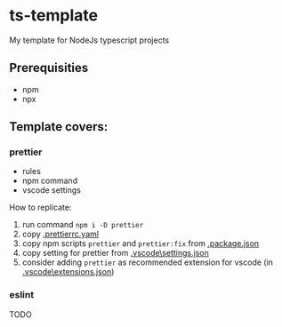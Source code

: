 # ts-template

My template for NodeJs typescript projects

## Prerequisities

- npm
- npx

## Template covers:

### prettier

- rules
- npm command
- vscode settings

How to replicate:

1. run command `npm i -D prettier`
2. copy [.prettierrc.yaml](.prettierrc.yaml)
3. copy npm scripts `prettier` and `prettier:fix` from [.package.json](.package.json)
4. copy setting for prettier from [.vscode\settings.json](.vscode\settings.json)
5. consider adding `prettier` as recommended extension for vscode (in [.vscode\extensions.json](.vscode\extensions.json))

### eslint

TODO
